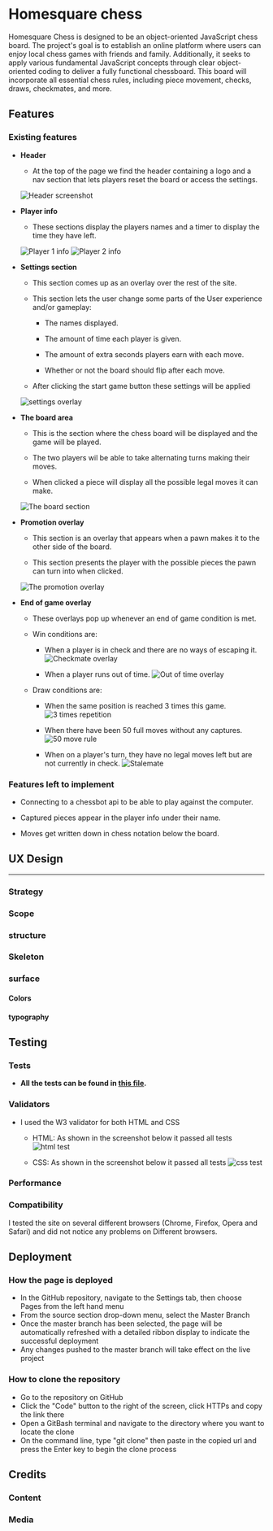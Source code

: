 # Homesquare chess

Homesquare Chess is designed to be an object-oriented JavaScript chess board. The project's goal is to establish an online platform where users can enjoy local chess games with friends and family. Additionally, it seeks to apply various fundamental JavaScript concepts through clear object-oriented coding to deliver a fully functional chessboard. This board will incorporate all essential chess rules, including piece movement, checks, draws, checkmates, and more.

## Features

### Existing features

- __Header__

    - At the top of the page we find the header containing a logo and a nav section that lets players reset the board or access the settings.

    ![Header screenshot](assets/images/readme-images/header.png)

- __Player info__

    - These sections display the players names and a timer to display the time they have left.

    ![Player 1 info](assets/images/readme-images/player1.png)
    ![Player 2 info](assets/images/readme-images/player2.png)

- __Settings section__

    - This section comes up as an overlay over the rest of the site.

    - This section lets the user change some parts of the User experience and/or gameplay: 

        - The names displayed.

        - The amount of time each player is given.

        - The amount of extra seconds players earn with each move.

        - Whether or not the board should flip after each move.
    
    - After clicking the start game button these settings will be applied

    ![settings overlay](assets/images/readme-images/setting.png)

- __The board area__

    - This is the section where the chess board will be displayed and the game will be played.

    - The two players wil be able to take alternating turns making their moves.

    - When clicked a piece will display all the possible legal moves it can make.

    ![The board section](assets/images/readme-images/board.png)

- __Promotion overlay__

    - This section is an overlay that appears when a pawn makes it to the other side of the board.

    - This section presents the player with the possible pieces the pawn can turn into when clicked.

    ![The promotion overlay](assets/images/readme-images/promotion.png)

- __End of game overlay__

    - These overlays pop up whenever an end of game condition is met.

    - Win conditions are: 

        - When a player is in check and there are no ways of escaping it.
        ![Checkmate overlay](assets/images/readme-images/checkmate.png)

        - When a player runs out of time.
        ![Out of time overlay](assets/images/readme-images/out-of-time.png)

    - Draw conditions are:

        - When the same position is reached 3 times this game.
        ![3 times repetition](assets/images/readme-images/3-time-repetition.png)

        - When there have been 50 full moves without any captures.
        ![50 move rule](assets/images/readme-images/50-move-rule.png)

        - When on a player's turn, they have no legal moves left but are not currently in check.
        ![Stalemate](assets/images/readme-images/stalemate.png)
    

### Features left to implement

- Connecting to a chessbot api to be able to play against the computer.

- Captured pieces appear in the player info under their name.

- Moves get written down in chess notation below the board. 

## UX Design

___

### Strategy



### Scope



### structure



### Skeleton



### surface

#### Colors



#### typography



## Testing

### Tests

- __All the tests can be found in [this file](assets/testing/testing.md).__

### Validators

- I used the W3 validator for both HTML and CSS

    - HTML: As shown in the screenshot below it passed all tests
    ![html test](assets/images/readme-images/HTML-validator.png)

    - CSS: As shown in the screenshot below it passed all tests
    ![css test](assets/images/readme-images/CSS-validator.png)

    

### Performance



### Compatibility

I tested the site on several different browsers (Chrome, Firefox, Opera and Safari) and did not notice any problems on Different browsers.


## Deployment

### How the page is deployed

- In the GitHub repository, navigate to the Settings tab, then choose Pages from the left hand menu 
- From the source section drop-down menu, select the Master Branch
- Once the master branch has been selected, the page will be automatically refreshed with a detailed ribbon display to indicate the successful deployment
- Any changes pushed to the master branch will take effect on the live project

### How to clone the repository

- Go to the repository on GitHub 
- Click the "Code" button to the right of the screen, click HTTPs and copy the link there
- Open a GitBash terminal and navigate to the directory where you want to locate the clone
- On the command line, type "git clone" then paste in the copied url and press the Enter key to begin the clone process

## Credits

### Content



### Media

